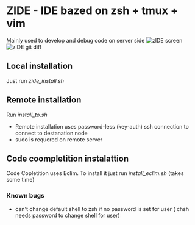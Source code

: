 # ZIDE - IDE bazed on zsh + tmux + vim

Mainly used to develop and debug code on server side
![zIDE screen](https://photos-4.dropbox.com/t/2/AADRlVrvYnGYu8h24NPuZWcm3NksCJPfOZsbIuvZ09uzvQ/12/74391799/png/32x32/1/_/1/2/M073%3A0.1.0%20vim%20M073_072.png/EIGi3TkYjjkgBygH/2-RARslVvGRkwwf0RwkDgEExBEjVGI3ZFxi8f2z8jcY?size=1600x1200&size_mode=3)
![zIDE git diff](https://photos-4.dropbox.com/t/2/AABOaOsZLJozelCYcUarOvBl9JHCIPi3dvyss73J0ggCvw/12/74391799/png/32x32/1/_/1/2/Selection_076.png/EIGi3TkYjjkgBygH/wrLnWvmq55H9nWSYuxrFArMQeQGP0w0LftBl_oVQSpk?size=1600x1200&size_mode=3)

## Local installation
Just run *zide_install.sh*

## Remote installation
Run *install_to.sh <host-to-istall>*
* Remote installation uses password-less (key-auth) ssh connection to connect to destanation node
* sudo is requered on remote server

## Code coompletition instalattion
Code Copletition uses Eclim. To install it just run *install_eclim.sh* (takes some time)

### Known bugs
* can't change default shell to zsh if no password is set for user ( chsh needs password to change shell for user)
